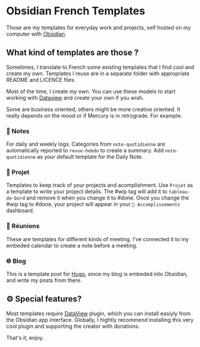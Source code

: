 # Obsidian French Templates

Those are my templates for everyday work and projects, self hosted on my computer with [Obsidian](https://obsidian.md).

## What kind of templates are those ?

Sometimes, I translate to French some existing templates that I find cool and create my own. Templates I reuse are in a separate folder with appropriate README and LICENCE files.

Most of the time, I create my own. You can use these models to start working with [Dataview](https://blacksmithgu.github.io/obsidian-dataview/) and create your own if you wish.

Some are business oriented, others might be more creative oriented. It really depends on the mood or if Mercury is in retrograde. For example.

### 📝 Notes

For daily and weekly logs. Categories from `note-quotidienne` are automatically reported to `revue-hebdo` to create a summary. Add `note-quotidienne` as your default template for the Daily Note.

### 🚀 Projet

Templates to keep track of your projects and acomplishment. Use `Projet` as a template to write your project details. The #wip tag will add it to `tableau-de-bord` and remove it when you change it to #done. Once you change the #wip tag to #done, your project will appear in your `🚀 Accomplissements` dashboard. 

### 💬 Réunions

These are templates for different kinds of meeting. I've connected it to my embeded calendar to create a note before a meeting.

### 🌐 Blog

This is a template post for [Hugo](https://gohugo.io), since my blog is embeded into Obsidian, and write my posts from there.


## ⚙️ Special features?

Most templates require [DataView](https://github.com/blacksmithgu/obsidian-dataview) plugin, which you can install easiyly from the Obsidian app interface. Globally, I hightly recommend installing this very cool plugin and supporting the creator with donations.

That's it, enjoy.
